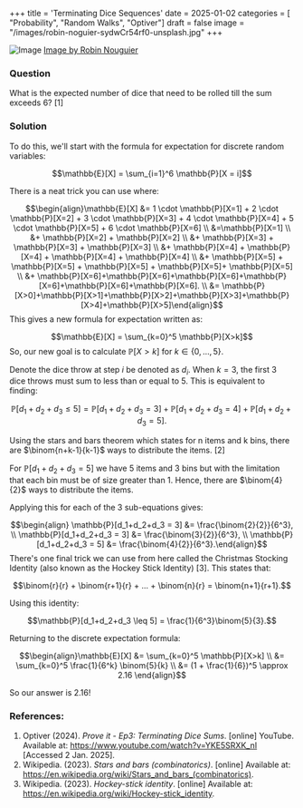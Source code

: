 +++
title = 'Terminating Dice Sequences'
date = 2025-01-02
categories = [ "Probability", "Random Walks", "Optiver"]
draft = false
image = "/images/robin-noguier-sydwCr54rf0-unsplash.jpg"
+++

![Image](/images/robin-noguier-sydwCr54rf0-unsplash.jpg)
[Image by Robin Nouguier](https://unsplash.com/@robinnoguier)
### Question
What is the expected number of dice that need to be rolled till the sum exceeds 6? [1]

### Solution
To do this, we'll start with the formula for expectation for discrete random variables:

$$\mathbb{E}[X] = \sum_{i=1}^6 \mathbb{P}[X = i]$$

There is a neat trick you can use where:

$$\begin{align}\mathbb{E}[X] &= 1 \cdot \mathbb{P}[X=1] + 2 \cdot \mathbb{P}[X=2] + 3 \cdot \mathbb{P}[X=3] + 4 \cdot \mathbb{P}[X=4]  + 5 \cdot \mathbb{P}[X=5] + 6 \cdot \mathbb{P}[X=6] \\ &=\mathbb{P}[X=1] \\ &+ \mathbb{P}[X=2] + \mathbb{P}[X=2] \\ &+ \mathbb{P}[X=3] + \mathbb{P}[X=3] + \mathbb{P}[X=3] \\ &+ \mathbb{P}[X=4] + \mathbb{P}[X=4] + \mathbb{P}[X=4] + \mathbb{P}[X=4] \\ &+ \mathbb{P}[X=5] + \mathbb{P}[X=5] + \mathbb{P}[X=5] + \mathbb{P}[X=5]+ \mathbb{P}[X=5] \\ &+ \mathbb{P}[X=6]+\mathbb{P}[X=6]+\mathbb{P}[X=6]+\mathbb{P}[X=6]+\mathbb{P}[X=6]+\mathbb{P}[X=6]. \\ &= \mathbb{P}[X>0]+\mathbb{P}[X>1]+\mathbb{P}[X>2]+\mathbb{P}[X>3]+\mathbb{P}[X>4]+\mathbb{P}[X>5]\end{align}$$
This gives a new formula for expectation written as:

$$\mathbb{E}[X] = \sum_{k=0}^5 \mathbb{P}[X>k]$$
So, our new goal is to calculate $\mathbb{P}[X>k]$ for $k \in \{0, ..., 5 \}$.

Denote the dice throw at step $i$ be denoted as $d_i$. When $k=3$, the first 3 dice throws must sum to less than or equal to 5. This is  equivalent to finding:

$$\mathbb{P}[d_1+d_2+d_3 \leq 5] = \mathbb{P}[d_1+d_2+d_3 = 3] + \mathbb{P}[d_1+d_2+d_3 = 4] + \mathbb{P}[d_1+d_2+d_3 = 5].$$

Using the stars and bars theorem which states for n items and k bins, there are $\binom{n+k-1}{k-1}$ ways to distribute the items. [2]

For $\mathbb{P}[d_1+d_2+d_3 = 5]$ we have 5 items and 3 bins but with the limitation that each bin must be of size greater than 1. Hence, there are $\binom{4}{2}$ ways to distribute the items.

Applying this for each of the 3 sub-equations gives:

$$\begin{align} \mathbb{P}[d_1+d_2+d_3 = 3] &= \frac{\binom{2}{2}}{6^3}, \\ \mathbb{P}[d_1+d_2+d_3 = 3] &= \frac{\binom{3}{2}}{6^3}, \\ \mathbb{P}[d_1+d_2+d_3 = 5] &= \frac{\binom{4}{2}}{6^3}.\end{align}$$
There's one final trick we can use from here called the Christmas Stocking Identity (also known as the Hockey Stick Identity) [3]. This states that:

$$\binom{r}{r} + \binom{r+1}{r} + ... + \binom{n}{r} = \binom{n+1}{r+1}.$$

Using this identity:

$$\mathbb{P}[d_1+d_2+d_3 \leq 5] = \frac{1}{6^3}\binom{5}{3}.$$


Returning to the discrete expectation formula:

$$\begin{align}\mathbb{E}[X] &= \sum_{k=0}^5 \mathbb{P}[X>k] \\ &= \sum_{k=0}^5 \frac{1}{6^k} \binom{5}{k} \\ &= (1 + \frac{1}{6})^5 \approx 2.16 \end{align}$$

So our answer is 2.16!

### References:
1. Optiver (2024). _Prove it - Ep3: Terminating Dice Sums_. [online] YouTube. Available at: https://www.youtube.com/watch?v=YKE5SRXK_nI [Accessed 2 Jan. 2025].
2. Wikipedia. (2023). _Stars and bars (combinatorics)_. [online] Available at: https://en.wikipedia.org/wiki/Stars_and_bars_(combinatorics).
3. Wikipedia. (2023). _Hockey-stick identity_. [online] Available at: https://en.wikipedia.org/wiki/Hockey-stick_identity.

‌


‌
